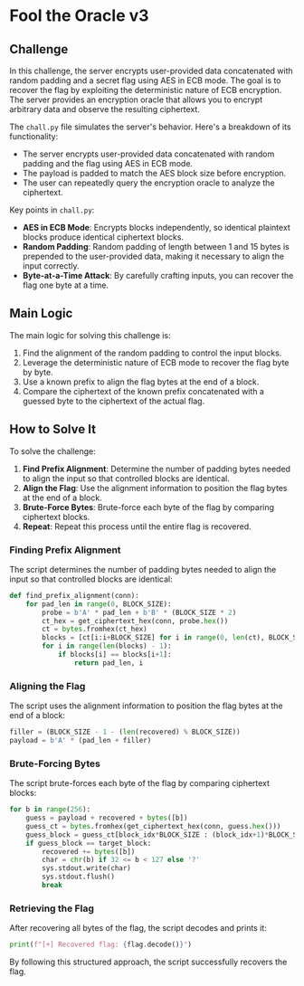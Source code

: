 # Fool the Oracle v3

## Challenge

In this challenge, the server encrypts user-provided data concatenated with random padding and a secret flag using AES in ECB mode. The goal is to recover the flag by exploiting the deterministic nature of ECB encryption. The server provides an encryption oracle that allows you to encrypt arbitrary data and observe the resulting ciphertext.

The `chall.py` file simulates the server's behavior. Here's a breakdown of its functionality:
- The server encrypts user-provided data concatenated with random padding and the flag using AES in ECB mode.
- The payload is padded to match the AES block size before encryption.
- The user can repeatedly query the encryption oracle to analyze the ciphertext.

Key points in `chall.py`:
- **AES in ECB Mode**: Encrypts blocks independently, so identical plaintext blocks produce identical ciphertext blocks.
- **Random Padding**: Random padding of length between 1 and 15 bytes is prepended to the user-provided data, making it necessary to align the input correctly.
- **Byte-at-a-Time Attack**: By carefully crafting inputs, you can recover the flag one byte at a time.

## Main Logic

The main logic for solving this challenge is:
1. Find the alignment of the random padding to control the input blocks.
2. Leverage the deterministic nature of ECB mode to recover the flag byte by byte.
3. Use a known prefix to align the flag bytes at the end of a block.
4. Compare the ciphertext of the known prefix concatenated with a guessed byte to the ciphertext of the actual flag.

## How to Solve It

To solve the challenge:
1. **Find Prefix Alignment**: Determine the number of padding bytes needed to align the input so that controlled blocks are identical.
2. **Align the Flag**: Use the alignment information to position the flag bytes at the end of a block.
3. **Brute-Force Bytes**: Brute-force each byte of the flag by comparing ciphertext blocks.
4. **Repeat**: Repeat this process until the entire flag is recovered.

### Finding Prefix Alignment
The script determines the number of padding bytes needed to align the input so that controlled blocks are identical:
````python
def find_prefix_alignment(conn):
    for pad_len in range(0, BLOCK_SIZE):
        probe = b'A' * pad_len + b'B' * (BLOCK_SIZE * 2)
        ct_hex = get_ciphertext_hex(conn, probe.hex())
        ct = bytes.fromhex(ct_hex)
        blocks = [ct[i:i+BLOCK_SIZE] for i in range(0, len(ct), BLOCK_SIZE)]
        for i in range(len(blocks) - 1):
            if blocks[i] == blocks[i+1]:
                return pad_len, i
````

### Aligning the Flag
The script uses the alignment information to position the flag bytes at the end of a block:
````python
filler = (BLOCK_SIZE - 1 - (len(recovered) % BLOCK_SIZE))
payload = b'A' * (pad_len + filler)
````

### Brute-Forcing Bytes
The script brute-forces each byte of the flag by comparing ciphertext blocks:
````python
for b in range(256):
    guess = payload + recovered + bytes([b])
    guess_ct = bytes.fromhex(get_ciphertext_hex(conn, guess.hex()))
    guess_block = guess_ct[block_idx*BLOCK_SIZE : (block_idx+1)*BLOCK_SIZE]
    if guess_block == target_block:
        recovered += bytes([b])
        char = chr(b) if 32 <= b < 127 else '?'
        sys.stdout.write(char)
        sys.stdout.flush()
        break
````

### Retrieving the Flag
After recovering all bytes of the flag, the script decodes and prints it:
````python
print(f"[+] Recovered flag: {flag.decode()}")
````

By following this structured approach, the script successfully recovers the flag.
